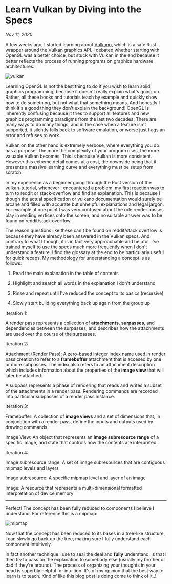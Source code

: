 # Learn Vulkan by Diving into the Specs
*Nov 11, 2020*

A few weeks ago, I started learning about [Vulkano](https://github.com/vulkano-rs/vulkano), which is a safe Rust wrapper around the Vulkan graphics API. I debated whether starting with OpenGL was a better choice, but stuck with Vulkan in the end because it better reflects the process of running programs on graphics hardware architectures.

![vulkan](../images/vulkan.png)

Learning OpenGL is not the best thing to do if you wish to learn solid graphics programming, because it doesn't really explain what's going on. Rather, all these books and tutorials teach by example and quickly show how to do something, but not what that something means. And honestly I think it's a good thing they don't explain the background! OpenGL is inherently confusing because it tries to support all features and new graphics programming paradigms from the last two decades. There are many ways to do many things, and in the case when a feature isn't supported, it silently falls back to software emulation, or worse just flags an error and refuses to work.

Vulkan on the other hand is extremely verbose, where everything you do has a purpose. The more the complexity of your program rises, the more valuable Vulkan becomes. This is because Vulkan is more consistent. However this extreme detail comes at a cost, the downside being that it presents a massive learning curve and everything must be setup from scratch.

In my experience as a beginner going through the Rust version of the vulkan-tutorial, whenever I encountered a problem, my first reaction was to turn to reddit or stack-overflow and find an explanation. This is because I though the actual specification or vulkano documentation would surely be arcane and filled with accurate but unhelpful explanations and legal jargon. For example at one point I was very confused about the role render passes play in rending vertices onto the screen, and no suitable answer was to be found on reddit/stack overflow.

The reason questions like these can't be found on reddit/stack overflow is because they have already been answered in the Vulkan specs. And contrary to what I though, it is in fact very approachable and helpful. I've trained myself to use the specs much more frequently when I don't understand a feature. I find the glossary at the end to be particularly useful for quick recaps. My methodology for understanding a concept is as follows:



1. Read the main explanation in the table of contents

2. Highlight and search all words in the explanation I don't understand

3. Rinse and repeat until I've reduced the concept to its basics (recursive)

4. Slowly start building everything back up again from the group up

Iteration 1:

A render pass represents a collection of **attachments**, **surpasses**, and dependencies between the surpasses, and describes how the attachments are used over the course of the surpasses.

Iteration 2:

Attachment (Render Pass): A zero-based integer index name used in render pass creation to refer to a **framebuffer** attachment that is accesed by one or more subpasses. The index also refers to an attachment description which includes information about the properties of the **image view** that will later be attached.

A subpass represents a phase of rendering that reads and writes a subset of the attachments in a render pass. Rendering commands are recorded into particular subpasses of a render pass instance.

Iteration 3:

Framebuffer: A collection of **image views** and a set of dimensions that, in conjunction with a render pass, define the inputs and outputs used by drawing commands

Image View: An object that represents an **image subresource range** of a specific image, and state that controls how the contents are interpreted.

Iteration 4:

Image subresource range: A set of image subresources that are contiguous mipmap levels and layers

Image subresource: A specific mipmap level and layer of an image

Image: A resource that represents a multi-dimensional formatted interpretation of device memory

---

Perfect! The concept has been fully reduced to components I believe I understand. For reference this is a mipmap:

![mipmap](../images/mipmap.png)

Now that the concept has been reduced to its bases in a tree-like structure, I can slowly go back up the tree, making sure I fully understand each component intuitively.

In fact another technique I use to seal the deal and **fully** understand, is that I then try to pass on the explanation to somebody else (usually my brother or dad if they're around). The process of organizing your thoughts in your head is superbly helpful for intuition. It's of my opinion that the best way to learn is to teach. Kind of like this blog post is doing come to think of it..!